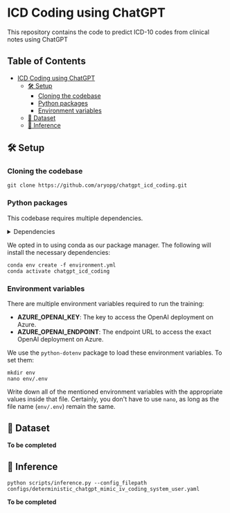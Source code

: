 # ICD Coding using ChatGPT

This repository contains the code to predict ICD-10 codes from clinical notes using ChatGPT

<!-- omit in toc -->
## Table of Contents
- [ICD Coding using ChatGPT](#icd-coding-using-chatgpt)
  - [🛠️ Setup](#️-setup)
    - [Cloning the codebase](#cloning-the-codebase)
    - [Python packages](#python-packages)
    - [Environment variables](#environment-variables)
  - [💾 Dataset](#-dataset)
  - [🤖 Inference](#-inference)

## 🛠️ Setup
### Cloning the codebase

```
git clone https://github.com/aryopg/chatgpt_icd_coding.git
```

### Python packages
This codebase requires multiple dependencies.
<details>
<summary>Dependencies</summary>

```
- pip
- numpy
- pydantic
- python-dotenv
- black
- isort
- tqdm
- pandas
- matplotlib
- scikit-learn
```
</details>

We opted in to using conda as our package manager. The following will install the necessary dependencies:
```
conda env create -f environment.yml
conda activate chatgpt_icd_coding
```

### Environment variables

There are multiple environment variables required to run the training:

- **AZURE_OPENAI_KEY**: The key to access the OpenAI deployment on Azure.
- **AZURE_OPENAI_ENDPOINT**: The endpoint URL to access the exact OpenAI deployment on Azure.

We use the `python-dotenv` package to load these environment variables. To set them:

```
mkdir env
nano env/.env
```

Write down all of the mentioned environment variables with the appropriate values inside that file.
Certainly, you don't have to use `nano`, as long as the file name (`env/.env`) remain the same.

## 💾 Dataset

**To be completed**

## 🤖 Inference

```
python scripts/inference.py --config_filepath configs/deterministic_chatgpt_mimic_iv_coding_system_user.yaml
```

**To be completed**